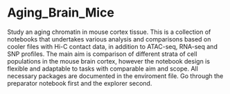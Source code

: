 # Aging_Brain_Mice
Study an aging chromatin in mouse cortex tissue.
This is a collection of notebooks that undertakes various analysis and comparisons based on cooler files with Hi-C contact data, in addition to ATAC-seq, RNA-seq and SNP profiles.
The main aim is comparison of different strata of cell populations in the mouse brain cortex, however the notebook design is flexible and adaptable to tasks with comparable aim and scope.
All necessary packages are documented in the enviroment file. 
Go through the preparator notebook first and the explorer second.

